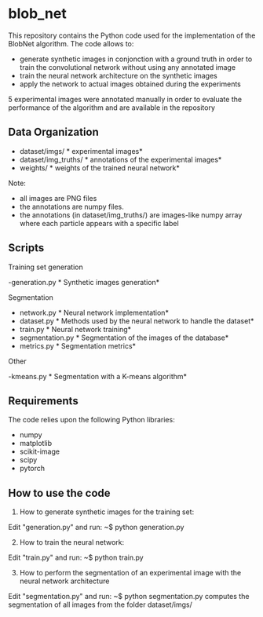 # blob_net

This repository contains the Python code used for the implementation of the BlobNet algorithm. The code allows to:

- generate synthetic images in conjonction with a ground truth in order to train the convolutional network without using any annotated image
- train the neural network architecture on the synthetic images
- apply the network to actual images obtained during the experiments

5 experimental images were annotated manually in order to evaluate the performance of the algorithm and are available in the repository


Data Organization
-----------------

- dataset/imgs/        *     experimental images*
- dataset/img_truths/  *     annotations of the experimental images*
- weights/             *     weights of the trained neural network*

Note:

- all images are PNG files
- the annotations are numpy files.
- the annotations (in dataset/img_truths/) are images-like numpy array where 
  each particle appears with a specific label


Scripts
-----------------

Training set generation

-generation.py    *     Synthetic images generation*

Segmentation

- network.py       *     Neural network implementation*
- dataset.py       *     Methods used by the neural network to handle the dataset*
- train.py         *     Neural network training*
- segmentation.py  *     Segmentation of the images of the database*
- metrics.py       *     Segmentation metrics*

Other

-kmeans.py        *     Segmentation with a K-means algorithm*



Requirements
---------------------------
The code relies upon the following Python libraries:
- numpy
- matplotlib
- scikit-image
- scipy
- pytorch


How to use the code
-------------------

1. How to generate synthetic images for the training set:

Edit "generation.py" and run:
~$ python generation.py

2. How to train the neural network:

Edit "train.py" and run:
~$ python train.py

3. How to perform the segmentation of an experimental image with the 
neural network architecture

Edit "segmentation.py" and run:
~$ python segmentation.py
computes the segmentation of all images from the folder dataset/imgs/

